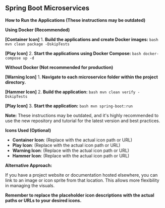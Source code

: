 ## Spring Boot Microservices 

**How to Run the Applications (These instructions may be outdated)**

**Using Docker (Recommended)**

  **[Container Icon]** 1. **Build the applications and create Docker images:**
     ```bash
     mvn clean package -DskipTests
     ```

  **[Play Icon]** 2. **Start the applications using Docker Compose:**
     ```bash
     docker-compose up -d
     ```

**Without Docker (Not recommended for production)**

  **[Warning Icon]** 1. **Navigate to each microservice folder within the project directory.**

  **[Hammer Icon]** 2. **Build the application:**
     ```bash
     mvn clean verify -DskipTests
     ```

  **[Play Icon]** 3. **Start the application:**
     ```bash
     mvn spring-boot:run
     ```

**Note:** These instructions may be outdated, and it's highly recommended to use the new repository and tutorial for the latest version and best practices.

**Icons Used (Optional)**

* **Container Icon**:  (Replace with the actual icon path or URL)
* **Play Icon**: (Replace with the actual icon path or URL)
* **Warning Icon**: (Replace with the actual icon path or URL)
* **Hammer Icon**: (Replace with the actual icon path or URL)

**Alternative Approach:**

If you have a project website or documentation hosted elsewhere, you can link to an image or icon sprite from that location. This allows more flexibility in managing the visuals. 

**Remember to replace the placeholder icon descriptions with the actual paths or URLs to your desired icons.**
